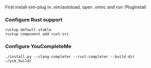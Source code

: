 First install vim-plug in .vim/autoload, open .vimrc and run :PlugInstall


### Configure Rust support

	rustup default stable
	rustup component add rust-src


### Configure YouCompleteMe

	./install.py --clang-completer --rust-completer --build-dir ~/ycm_build/
